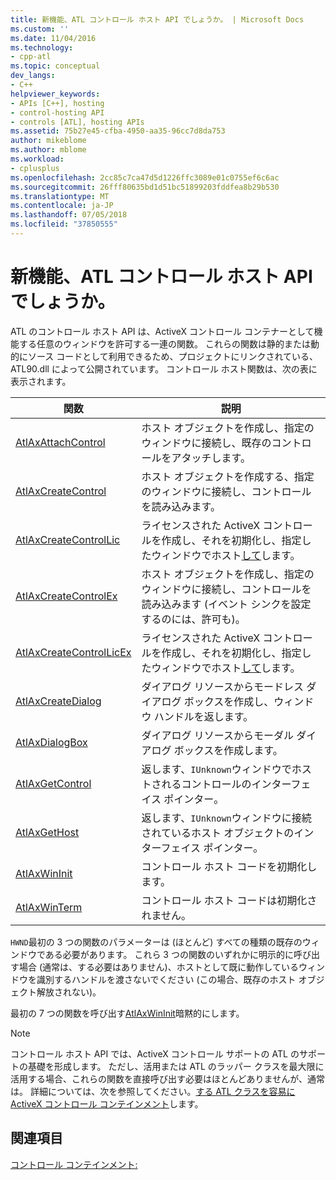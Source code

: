 ```yaml
---
title: 新機能、ATL コントロール ホスト API でしょうか。 | Microsoft Docs
ms.custom: ''
ms.date: 11/04/2016
ms.technology:
- cpp-atl
ms.topic: conceptual
dev_langs:
- C++
helpviewer_keywords:
- APIs [C++], hosting
- control-hosting API
- controls [ATL], hosting APIs
ms.assetid: 75b27e45-cfba-4950-aa35-96cc7d8da753
author: mikeblome
ms.author: mblome
ms.workload:
- cplusplus
ms.openlocfilehash: 2cc85c7ca47d5d1226ffc3089e01c0755ef6c6ac
ms.sourcegitcommit: 26fff80635bd1d51bc51899203fddfea8b29b530
ms.translationtype: MT
ms.contentlocale: ja-JP
ms.lasthandoff: 07/05/2018
ms.locfileid: "37850555"
---
```

# <a name="what-is-the-atl-control-hosting-api"></a>新機能、ATL コントロール ホスト API でしょうか。
ATL のコントロール ホスト API は、ActiveX コントロール コンテナーとして機能する任意のウィンドウを許可する一連の関数。 これらの関数は静的または動的にソース コードとして利用できるため、プロジェクトにリンクされている、ATL90.dll によって公開されています。 コントロール ホスト関数は、次の表に表示されます。  
  
|関数|説明|  
|--------------|-----------------|  
|[AtlAxAttachControl](reference/composite-control-global-functions.md#atlaxattachcontrol)|ホスト オブジェクトを作成し、指定のウィンドウに接続し、既存のコントロールをアタッチします。|  
|[AtlAxCreateControl](reference/composite-control-global-functions.md#atlaxcreatecontrol)|ホスト オブジェクトを作成する、指定のウィンドウに接続し、コントロールを読み込みます。|  
|[AtlAxCreateControlLic](reference/composite-control-global-functions.md#atlaxcreatecontrollic)|ライセンスされた ActiveX コントロールを作成し、それを初期化し、指定したウィンドウでホスト[して](reference/composite-control-global-functions.md#atlaxcreatecontrol)します。|  
|[AtlAxCreateControlEx](reference/composite-control-global-functions.md#atlaxcreatecontrolex)|ホスト オブジェクトを作成し、指定のウィンドウに接続し、コントロールを読み込みます (イベント シンクを設定するのには、許可も)。|  
|[AtlAxCreateControlLicEx](reference/composite-control-global-functions.md#atlaxcreatecontrollicex)|ライセンスされた ActiveX コントロールを作成し、それを初期化し、指定したウィンドウでホスト[して](reference/composite-control-global-functions.md#atlaxcreatecontrollic)します。|  
|[AtlAxCreateDialog](reference/composite-control-global-functions.md#atlaxcreatedialog)|ダイアログ リソースからモードレス ダイアログ ボックスを作成し、ウィンドウ ハンドルを返します。|  
|[AtlAxDialogBox](reference/composite-control-global-functions.md#atlaxdialogbox)|ダイアログ リソースからモーダル ダイアログ ボックスを作成します。|  
|[AtlAxGetControl](reference/composite-control-global-functions.md#atlaxgetcontrol)|返します、`IUnknown`ウィンドウでホストされるコントロールのインターフェイス ポインター。|  
|[AtlAxGetHost](reference/composite-control-global-functions.md#atlaxgethost)|返します、`IUnknown`ウィンドウに接続されているホスト オブジェクトのインターフェイス ポインター。|  
|[AtlAxWinInit](reference/composite-control-global-functions.md#atlaxwininit)|コントロール ホスト コードを初期化します。|  
|[AtlAxWinTerm](reference/composite-control-global-functions.md#atlaxwinterm)|コントロール ホスト コードは初期化されません。|  
  
 `HWND`最初の 3 つの関数のパラメーターは (ほとんど) すべての種類の既存のウィンドウである必要があります。 これら 3 つの関数のいずれかに明示的に呼び出す場合 (通常は、する必要はありません)、ホストとして既に動作しているウィンドウを識別するハンドルを渡さないでください (この場合、既存のホスト オブジェクト解放されない)。  
  
 最初の 7 つの関数を呼び出す[AtlAxWinInit](reference/composite-control-global-functions.md#atlaxwininit)暗黙的にします。  
  
> [!NOTE]
>  コントロール ホスト API では、ActiveX コントロール サポートの ATL のサポートの基礎を形成します。 ただし、活用または ATL のラッパー クラスを最大限に活用する場合、これらの関数を直接呼び出す必要はほとんどありませんが、通常は。 詳細については、次を参照してください。[する ATL クラスを容易に ActiveX コントロール コンテインメント](which-atl-classes-facilitate-activex-control-containment-q.md)します。  
  
## <a name="see-also"></a>関連項目  
 [コントロール コンテインメント:](which-atl-classes-facilitate-activex-control-containment-q.md)
